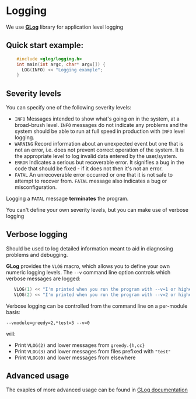 # Logging

We use [**GLog**](https://github.com/google/glog) library for application level logging

## Quick start example:
```c++
    #include <glog/logging.h>
    int main(int argc, char* argv[]) {
      LOG(INFO) << "Logging example";
    }
```
## Severity levels
You can specify one of the following severity levels:
* `INFO`
Messages intended to show what's going on in the system, at a broad-brush level. `INFO` messages do not indicate any problems and the system should be able to run at full speed in production with `INFO` level logging.
* `WARNING`
Record information about an unexpected event but one that is not an error, i.e. does not prevent correct operation of the system. It is the appropriate level to log invalid data entered by the user/system.
* `ERROR`
Indicates a serious but recoverable error. It signifies a bug in the code that should be fixed - if it does not then it's not an error.
* `FATAL`
An unrecoverable error occurred or one that it is not safe to attempt to recover from. `FATAL` message also indicates a bug or misconfiguration.

Logging a `FATAL` message **terminates** the program.

You can't define your own severity levels, but you can make use of verbose logging

## Verbose logging

Should be used to log detailed information meant to aid in diagnosing problems and debugging.

**GLog** provides the `VLOG` macro, which allows you
to define your own numeric logging levels.
The `--v` command line option controls which verbose messages are logged:
```c++
   VLOG(1) << "I'm printed when you run the program with --v=1 or higher";
   VLOG(2) << "I'm printed when you run the program with --v=2 or higher";
```

Verbose logging can be controlled from the command line on a per-module basis:

   `--vmodule=greedy=2,*test=3 --v=0`

will:
* Print `VLOG(2)` and lower messages from `greedy.{h,cc}`
* Print `VLOG(3)` and lower messages from files prefixed with `"test"`
* Print `VLOG(0)` and lower messages from elsewhere

## Advanced usage
The exaples of more advanced usage can be found in [GLog documentation](http://google-glog.googlecode.com/svn/trunk/doc/glog.html)